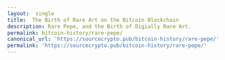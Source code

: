 ```yaml
---
layout:  single
title:  The Birth of Rare Art on the Bitcoin Blockchain
description: Rare Pepe, and the Birth of Digially Rare Art.
permalink: bitcoin-history/rare-pepe/
canonical_url: 'https://sourcecrypto.pub/bitcoin-history/rare-pepe/'
permalink: 'https://sourcecrypto.pub/bitcoin-history/rare-pepe/'
---
```

